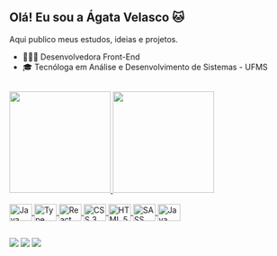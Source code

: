 ## Olá! Eu sou a Ágata Velasco 🐱

Aqui publico meus estudos, ideias e projetos.

- 👩🏻‍💻 Desenvolvedora Front-End
- 🎓 Tecnóloga em Análise e Desenvolvimento de Sistemas - UFMS

##

<div>
  <a href="https://github.com/agatavelasco">
  <img height="180em" src="https://github-readme-stats.vercel.app/api?username=agatavelasco&show_icons=true&theme=omni&include_all_commits=true&count_private=true"/>
  <img height="180em" src="https://github-readme-stats.vercel.app/api/top-langs/?username=agatavelasco&layout=compact&langs_count=7&theme=omni"/>
</div>

<div style="display: inline_block"><br>
  <img align="center" height="30" width="40" alt="Java Script" src="https://cdn.jsdelivr.net/gh/devicons/devicon/icons/javascript/javascript-original.svg" />
  <img align="center" height="30" width="40" alt="Type Script" src="https://cdn.jsdelivr.net/gh/devicons/devicon/icons/typescript/typescript-original.svg" />
  <img align="center" height="30" width="40" alt="React Js" src="https://cdn.jsdelivr.net/gh/devicons/devicon/icons/react/react-original.svg" />
  <img align="center" height="30" width="40" alt="CSS 3" src="https://cdn.jsdelivr.net/gh/devicons/devicon/icons/css3/css3-original.svg" />
  <img align="center" height="30" width="40" alt="HTML 5" src="https://cdn.jsdelivr.net/gh/devicons/devicon/icons/html5/html5-original.svg" />
  <img align="center" height="30" width="40" alt="SASS" src="https://cdn.jsdelivr.net/gh/devicons/devicon/icons/sass/sass-original.svg" />
  <img align="center" height="30" width="40" alt="Java" src="https://cdn.jsdelivr.net/gh/devicons/devicon/icons/java/java-original.svg" />
  </div>
  
  ##
  
  <div>
    <a href="https://www.linkedin.com/in/agata-velasco-penze-03210093/"><img src="https://img.shields.io/badge/LinkedIn-0077B5?style=for-the-badge&logo=linkedin&logoColor=white" target="_blank"></a>
     <a href = "mailto:avpenze@gmail.com"><img src="https://img.shields.io/badge/-Gmail-%23333?style=for-the-badge&logo=gmail&logoColor=white" target="_blank"></a>
    <a href="https://instagram.com/agatavelasco" target="_blank"><img src="https://img.shields.io/badge/-Instagram-%23E4405F?style=for-the-badge&logo=instagram&logoColor=white" target="_blank"></a>
    
  </div>


